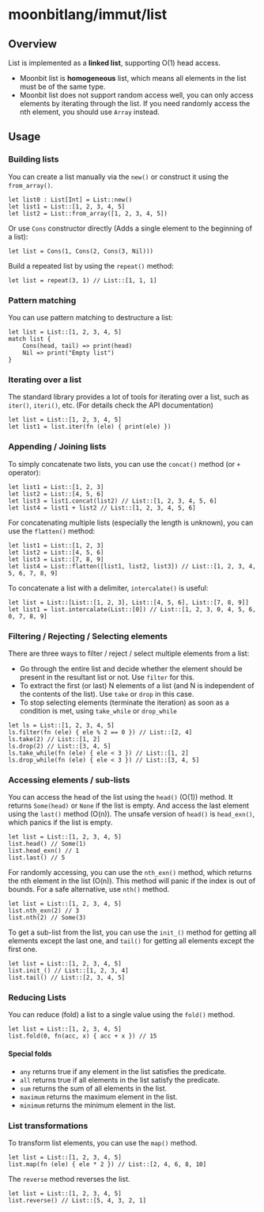 # moonbitlang/immut/list

## Overview

List is implemented as a **linked list**, supporting O(1) head access.
- Moonbit list is **homogeneous** list, which means all elements in the list must be of the same type.
- Moonbit list does not support random access well, you can only access elements by iterating through the list. If you need randomly access the nth element, you should use `Array` instead.

## Usage

### Building lists 
You can create a list manually via the `new()` or construct it using the `from_array()`.
```moonbit
let list0 : List[Int] = List::new()
let list1 = List::[1, 2, 3, 4, 5]
let list2 = List::from_array([1, 2, 3, 4, 5])
```

Or use `Cons` constructor directly (Adds a single element to the beginning of a list):
```moonbit
let list = Cons(1, Cons(2, Cons(3, Nil)))
```

Build a repeated list by using the `repeat()` method:
```moonbit
let list = repeat(3, 1) // List::[1, 1, 1]
```

### Pattern matching
You can use pattern matching to destructure a list:
```moonbit
let list = List::[1, 2, 3, 4, 5]
match list {
    Cons(head, tail) => print(head)
    Nil => print("Empty list")
}
```

### Iterating over a list
The standard library provides a lot of tools for iterating over a list, such as `iter()`, `iteri()`, etc. (For details check the API documentation)
```moonbit
let list = List::[1, 2, 3, 4, 5]
let list1 = list.iter(fn (ele) { print(ele) }) 
```

### Appending / Joining lists
To simply concatenate two lists, you can use the `concat()` method (or `+` operator):
```moonbit
let list1 = List::[1, 2, 3]
let list2 = List::[4, 5, 6]
let list3 = list1.concat(list2) // List::[1, 2, 3, 4, 5, 6]
let list4 = list1 + list2 // List::[1, 2, 3, 4, 5, 6]
```

For concatenating multiple lists (especially the length is unknown), you can use the `flatten()` method:
```moonbit
let list1 = List::[1, 2, 3]
let list2 = List::[4, 5, 6]
let list3 = List::[7, 8, 9]
let list4 = List::flatten([list1, list2, list3]) // List::[1, 2, 3, 4, 5, 6, 7, 8, 9]
```

To concatenate a list with a delimiter, `intercalate()` is useful:
```moonbit
let list = List::[List::[1, 2, 3], List::[4, 5, 6], List::[7, 8, 9]]
let list1 = list.intercalate(List::[0]) // List::[1, 2, 3, 0, 4, 5, 6, 0, 7, 8, 9]
```

### Filtering / Rejecting / Selecting elements
There are three ways to filter / reject / select multiple elements from a list:
- Go through the entire list and decide whether the element should be present in the resultant list or not. Use `filter` for this.
- To extract the first (or last) N elements of a list (and N is independent of the contents of the list). Use `take` or `drop` in this case.
- To stop selecting elements (terminate the iteration) as soon as a condition is met, using `take_while` or `drop_while`

```moonbit
let ls = List::[1, 2, 3, 4, 5]
ls.filter(fn (ele) { ele % 2 == 0 }) // List::[2, 4]
ls.take(2) // List::[1, 2]
ls.drop(2) // List::[3, 4, 5]
ls.take_while(fn (ele) { ele < 3 }) // List::[1, 2]
ls.drop_while(fn (ele) { ele < 3 }) // List::[3, 4, 5]
```

### Accessing elements / sub-lists
You can access the head of the list using the `head()` (O(1)) method. It returns `Some(head)` or `None` if the list is empty.
And access the last element using the `last()` method (O(n)). The unsafe version of `head()` is `head_exn()`, which panics if the list is empty.
```moonbit
let list = List::[1, 2, 3, 4, 5]
list.head() // Some(1)
list.head_exn() // 1
list.last() // 5
```

For randomly accessing, you can use the `nth_exn()` method, which returns the nth element in the list (O(n)). 
This method will panic if the index is out of bounds. For a safe alternative, use `nth()` method.
```moonbit
let list = List::[1, 2, 3, 4, 5]
list.nth_exn(2) // 3
list.nth(2) // Some(3)
```

To get a sub-list from the list, you can use the `init_()` method for getting all elements except the last one, and `tail()` for getting all elements except the first one.
```moonbit
let list = List::[1, 2, 3, 4, 5]
list.init_() // List::[1, 2, 3, 4]
list.tail() // List::[2, 3, 4, 5]
```

### Reducing Lists
You can reduce (fold) a list to a single value using the `fold()` method.
```moonbit
let list = List::[1, 2, 3, 4, 5]
list.fold(0, fn(acc, x) { acc + x }) // 15
```

#### Special folds
- `any` returns true if any element in the list satisfies the predicate.
- `all` returns true if all elements in the list satisfy the predicate.
- `sum` returns the sum of all elements in the list.
- `maximum` returns the maximum element in the list.
- `minimum` returns the minimum element in the list.

### List transformations
To transform list elements, you can use the `map()` method.
```moonbit
let list = List::[1, 2, 3, 4, 5]
list.map(fn (ele) { ele * 2 }) // List::[2, 4, 6, 8, 10]
```

The `reverse` method reverses the list.
```moonbit
let list = List::[1, 2, 3, 4, 5]
list.reverse() // List::[5, 4, 3, 2, 1]
```